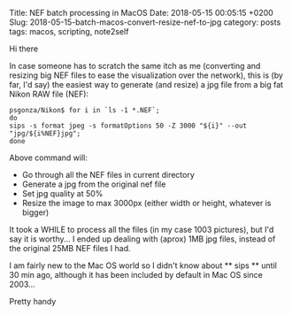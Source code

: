 Title: NEF batch processing in MacOS 
Date: 2018-05-15 00:05:15 +0200
Slug: 2018-05-15-batch-macos-convert-resize-nef-to-jpg
category: posts
tags: macos, scripting, note2self

Hi there

In case someone has to scratch the same itch as me (converting and resizing big NEF files to ease the visualization over the network), this is (by far, I'd say) the easiest way to generate (and resize) a jpg file from a big fat Nikon RAW file (NEF):

```
psgonza/Nikon$ for i in `ls -1 *.NEF`; 
do 
sips -s format jpeg -s formatOptions 50 -Z 3000 "${i}" --out "jpg/${i%NEF}jpg"; 
done
```

Above command will:
- Go through all the NEF files in current directory 
- Generate a jpg from the original nef file 
- Set jpg quality at 50% 
- Resize the image to max 3000px (either width or height, whatever is bigger) 

It took a WHILE to process all the files (in my case 1003 pictures), but I'd say it is worthy... I ended up dealing with (aprox) 1MB jpg files, instead of the original 25MB NEF files I had.

I am fairly new to the Mac OS world so I didn't know about ** sips ** until 30 min ago, although it has been included by default in Mac OS since 2003...

Pretty handy

